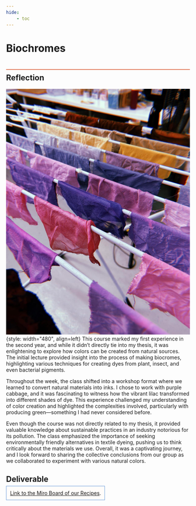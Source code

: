 ```yaml
---
hide:
    - toc
---
```


# Biochromes
<div style="height:2px; background-color: #E17858; margin-top: 40px; margin-bottom: -20px;"></div>


## Reflection
![](../images/year2/Biochromes/colors.jpg){style: width="480", align=left}
This course marked my first experience in the second year, and while it didn’t directly tie into my thesis, it was enlightening to explore how colors can be created from natural sources. The initial lecture provided insight into the process of making biocromes, highlighting various techniques for creating dyes from plant, insect, and even bacterial pigments.

Throughout the week, the class shifted into a workshop format where we learned to convert natural materials into inks. I chose to work with purple cabbage, and it was fascinating to witness how the vibrant lilac transformed into different shades of dye. This experience challenged my understanding of color creation and highlighted the complexities involved, particularly with producing green—something I had never considered before.

Even though the course was not directly related to my thesis, it provided valuable knowledge about sustainable practices in an industry notorious for its pollution. The class emphasized the importance of seeking environmentally friendly alternatives in textile dyeing, pushing us to think critically about the materials we use. Overall, it was a captivating journey, and I look forward to sharing the collective conclusions from our group as we collaborated to experiment with various natural colors.

## Deliverable
<span style="background-color: #FFFCFA; padding: 10px; border: 1px solid #699ADA;"> [Link to the Miro Board of our Recipes](https://miro.com/app/board/uXjVPPdzF9s=/).</span>

